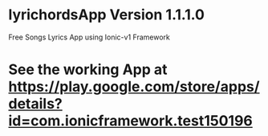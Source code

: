# lyrichordsApp Version 1.1.1.0
Free Songs Lyrics App using Ionic-v1 Framework


# See the working App at https://play.google.com/store/apps/details?id=com.ionicframework.test150196
